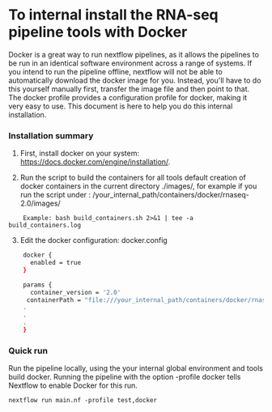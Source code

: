 # To internal install the RNA-seq pipeline tools with Docker

Docker is a great way to run nextflow pipelines, as it allows the pipelines to be run in an identical software environment across a range of systems.
If you intend to run the pipeline offline, nextflow will not be able to automatically download the docker image for you. Instead, you'll have to do this yourself manually first, transfer the image file and then point to that. The docker profile provides a configuration profile for docker, making it very easy to use.
This document is here to help you do this internal installation.

### Installation  summary

1. First, install docker on your system: https://docs.docker.com/engine/installation/.


2. Run the script to build the containers for all tools
   default creation of docker containers in the current directory ./images/, for example if you run the script under : /your_internal_path/containers/docker/rnaseq-2.0/images/
```
    Example: bash build_containers.sh 2>&1 | tee -a build_containers.log
```
3. Edit the docker configuration: docker.config

```bash
    docker {
      enabled = true 
    }

    params {
      container_version = '2.0'
     containerPath = "file:///your_internal_path/containers/docker/rnaseq-2.0/images"
    .
    .
    .
    }
```
### Quick run
Run the pipeline locally, using the your internal global environment and tools build docker.
Running the pipeline with the option -profile docker tells Nextflow to enable Docker for this run.

```
nextflow run main.nf -profile test,docker

```

